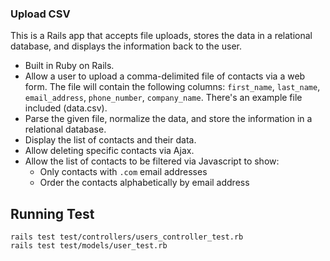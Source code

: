 ### Upload CSV


This is a Rails app that accepts file
uploads, stores the data in a relational database, and displays the information
back to the user.

- Built in Ruby on Rails.
- Allow a user to upload a comma-delimited file of contacts via a web form. The
  file will contain the following columns: `first_name`, `last_name`, `email_address`,
  `phone_number`, `company_name`. There's an example file included (data.csv).
- Parse the given file, normalize the data, and store the information in a
  relational database.
- Display the list of contacts and their data.
- Allow deleting specific contacts via Ajax.
- Allow the list of contacts to be filtered via Javascript to show:
  - Only contacts with `.com` email addresses
  - Order the contacts alphabetically by email address

## Running Test
```
rails test test/controllers/users_controller_test.rb
rails test test/models/user_test.rb 
```
